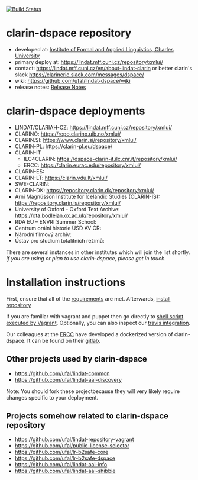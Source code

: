 [![Build Status](https://travis-ci.org/ufal/clarin-dspace.svg?branch=lindat)](https://travis-ci.org/ufal/clarin-dspace)
# clarin-dspace repository

* developed at: [Institute of Formal and Applied Linguistics, Charles University](http://ufal.mff.cuni.cz/)
* primary deploy at: https://lindat.mff.cuni.cz/repository/xmlui/
* contact: https://lindat.mff.cuni.cz/en/about-lindat-clarin or better clarin's slack https://clarineric.slack.com/messages/dspace/
* wiki: https://github.com/ufal/lindat-dspace/wiki
* release notes: [Release Notes](https://github.com/ufal/lindat-dspace/wiki/ReleaseNotes)

# clarin-dspace deployments

* LINDAT/CLARIAH-CZ: https://lindat.mff.cuni.cz/repository/xmlui/
* CLARINO: https://repo.clarino.uib.no/xmlui/
* CLARIN.SI: https://www.clarin.si/repository/xmlui/
* CLARIN-PL: https://clarin-pl.eu/dspace/
* CLARIN-IT
    * ILC4CLARIN: https://dspace-clarin-it.ilc.cnr.it/repository/xmlui/
    * ERCC: https://clarin.eurac.edu/repository/xmlui/
* CLARIN-ES:
* CLARIN-LT: https://clarin.vdu.lt/xmlui/
* SWE-CLARIN: 
* CLARIN-DK: https://repository.clarin.dk/repository/xmlui/
* Árni Magnússon Institute for Icelandic Studies (CLARIN-IS): https://repository.clarin.is/repository/xmlui/
* University of Oxford - Oxford Text Archive: https://ota.bodleian.ox.ac.uk/repository/xmlui/
* RDA EU – ENVRI Summer School:
* Centrum orální historie ÚSD AV ČR:
* Národní filmový archiv:
* Ústav pro studium totalitních režimů:

There are several instances in other institutes which will join the list shortly.
*If you are using or plan to use clarin-dspace, please get in touch.*


# Installation instructions

First, ensure that all of the [requirements](https://github.com/ufal/clarin-dspace/wiki/Installation----Prerequisites) are met.
Afterwards, [install repository](https://github.com/ufal/clarin-dspace/wiki/Installation)

If you are familiar with vagrant and puppet then go directly to
[shell script executed by Vagrant](https://github.com/ufal/lindat-repository-vagrant/blob/master/Projects/setup.lindat.sh).
Optionally, you can also inspect our [travis integration](https://github.com/ufal/clarin-dspace/blob/lindat/.travis.yml).

Our colleagues at the [ERCC](https://clarin.eurac.edu) have developed a dockerized version of clarin-dspace. It can be found on their [gitlab](https://gitlab.inf.unibz.it/commul/docker/clarin-dspace).

## Other projects used by clarin-dspace

* https://github.com/ufal/lindat-common
* https://github.com/ufal/lindat-aai-discovery

Note: You should fork these projectbecause they will very likely require changes specific to your deployment.


## Projects somehow related to clarin-dspace repository

* https://github.com/ufal/lindat-repository-vagrant
* https://github.com/ufal/public-license-selector
* https://github.com/ufal/lr-b2safe-core
* https://github.com/ufal/lr-b2safe-dspace
* https://github.com/ufal/lindat-aai-info
* https://github.com/ufal/lindat-aai-shibbie
